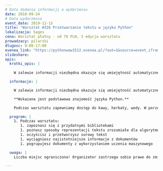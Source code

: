 ```yaml
---
# Data dodania informacji o wydarzeniu
date: 2018-09-24
# Data wydarzenia
event_date: 2019-12-15
title: "Warsztat #326 Przetwarzanie tekstu w języku Python"
lokalizacja: Sages
cena: Warsztat płatny - od 79 PLN, 3 edycja warsztatu
prowadzacy: pilarski
dlugosc: 9:00-17:00
evenea_link: "https://pythonwaw1512.evenea.pl/?out=1&source=event_iframe"
slideshare:
opis:
  krotki_opis: |
    
    W zalewie informacji niezbędna okazuje się umiejętność automatycznego przetwarzania i analizy danych tekstowych. Większość informacji trafia do nas w postaci tekstu, jako maile, artykuły, tweety, raporty czy sprawozdania. Jak sprawić, aby komputer pomógł nam w znalezieniu najistotniejszych informacji lub uporządkowaniu dokumentów? Co w zakresie analizy tekstu oferuje Python?

  informacje: |

    W zalewie informacji niezbędna okazuje się umiejętność automatycznego przetwarzania i analizy danych tekstowych. Większość informacji trafia do nas w postaci tekstu, jako maile, artykuły, tweety, raporty czy sprawozdania. Jak sprawić, aby komputer pomógł nam w znalezieniu najistotniejszych informacji lub uporządkowaniu dokumentów? Co w zakresie analizy tekstu oferuje Python?

    **Wskazana jest podstawowa znajomość języka Python.**

    Podczas warsztatu zapewniamy dostęp do kawy, herbaty, wody. W porze obiadowej zapewniamy pizzę w wersji mięsnej lub wegetariańskiej.

  program: |
    1. Podczas warsztatu:
       1. zapoznasz się z przydatnymi bibliotekami
       1. poznasz sposoby reprezentacji tekstu zrozumiałe dla algorytmów
       1. oczyścisz i przetworzysz surowy tekst
       1. wyciągniesz najistotniejsze informacje z dokumentów
       1. pogrupujesz dokumenty z wykorzystaniem uczenia maszynowego

  uwaga: |
    Liczba miejsc ograniczona! Organizator zastrzega sobie prawo do zmiany lokalizacji wydarzenia oraz jego odwołania w przypadku niezgłoszenia się minimalnej liczby uczestników.

---
```

